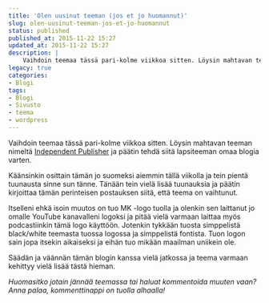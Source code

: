 ```yaml
---
title: 'Olen uusinut teeman (jos et jo huomannut)'
slug: olen-uusinut-teeman-jos-et-jo-huomannut
status: published
published_at: 2015-11-22 15:27
updated_at: 2015-11-22 15:27
description: |
    Vaihdoin teemaa tässä pari-kolme viikkoa sitten. Löysin mahtavan teeman nimeltä Independent Publisher ja päätin tehdä siitä lapsiteeman omaa blogia varten. Käänsinkin osittain tämän jo suomeksi aiemmin tällä viikolla ja tein pientä tuunausta sinne sun tänne. Tänään tein vielä lisää tuunauksia ja päätin kirjoittaa tämän perinteisen postauksen siitä, että teema on vaihtunut. Itselleni ehkä isoin muutos… Jatka lukemista Olen uusinut teeman (jos et jo huomannut)
legacy: true
categories:
- Blogi
tags:
- Blogi
- Sivusto
- teema
- wordpress
---
```


<p>Vaihdoin teemaa tässä pari-kolme viikkoa sitten. Löysin mahtavan teeman nimeltä <a href="http://independentpublisher.me/" target="_blank">Independent Publisher</a> ja päätin tehdä siitä lapsiteeman omaa blogia varten.</p>
<p>Käänsinkin osittain tämän jo suomeksi aiemmin tällä viikolla ja tein pientä tuunausta sinne sun tänne. Tänään tein vielä lisää tuunauksia ja päätin kirjoittaa tämän perinteisen postauksen siitä, että teema on vaihtunut.</p>
<p>Itselleni ehkä isoin muutos on tuo MK -logo tuolla ja olenkin sen laittanut jo omalle YouTube kanavalleni logoksi ja pitää vielä varmaan laittaa myös podcastiinkin tämä logo käyttöön. Jotenkin tykkään tuosta simppelistä black/white teemasta tuossa logossa ja simppelistä fontista. Tuon logon sain jopa itsekin aikaiseksi ja eihän tuo mikään maailman uniikein ole.</p>
<p>Säädän ja väännän tämän blogin kanssa vielä jatkossa ja teema varmaan kehittyy vielä lisää tästä hieman.</p>
<p><em>Huomasitko jotain jännää teemassa tai haluat kommentoida muuten vaan? Anna palaa, kommenttinappi on tuolla alhaalla!</em></p>